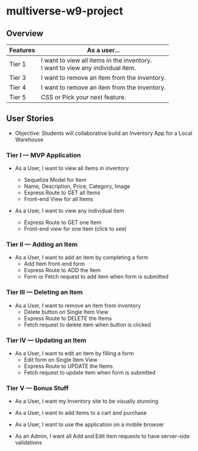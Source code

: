 # multiverse-w9-project

## Overview

| Features 	| As a user...                                                                      	|
|----------	|-----------------------------------------------------------------------------------	|
| Tier 1   	| I want to view all items in the inventory.<br>I want to view any individual item. 	|
| Tier 3   	| I want to remove an item from the inventory.                                      	|
| Tier 4   	| I want to remove an item from the inventory.                                      	|
| Tier 5   	| CSS or Pick your next feature.                                                    	|



## User Stories

* Objective: Students will collaborative build an Inventory App for a Local Warehouse

### Tier I — MVP Application

* As a User, I want to view all items in inventory
	* Sequelize Model for Item
	* Name, Description, Price, Category, Image
	* Express Route to GET all Items
	* Front-end View for all Items

* As a User, I want to view any individual item 
	* Express Route to GET one Item
	* Front-end view for one item (click to see)


### Tier II — Adding an Item

* As a User, I want to add an item by completing a form
	* Add Item front-end form
	* Express Route to ADD the Item
	* Form or Fetch request to add item when form is submitted

### Tier III — Deleting an Item

* As a User, I want to  remove an item from inventory
	* Delete button on Single Item View
	* Express Route to DELETE the Items
	* Fetch request to delete item when button is clicked

 
### Tier IV — Updating an Item

* As a User, I want to edit an item by filling a form
	* Edit form on Single Item View
	* Express Route to UPDATE the Items
	* Fetch request to update item when form is submitted

### Tier V — Bonus Stuff

* As a User, I want my Inventory site to be visually stunning

* As a User, I want to add items to a cart and purchase

* As a User, I want to use the application on a mobile browser

* As an Admin, I want all Add and Edit item requests to have server-side validations
